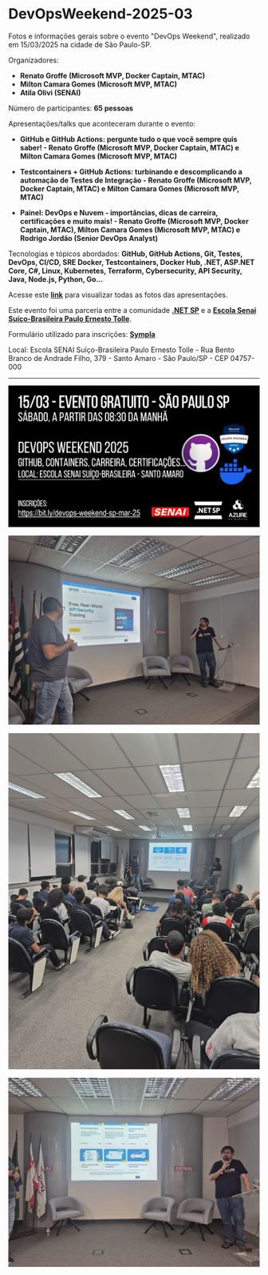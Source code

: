 # DevOpsWeekend-2025-03
Fotos e informações gerais sobre o evento "DevOps Weekend", realizado em 15/03/2025 na cidade de São Paulo-SP.

Organizadores:
- **Renato Groffe (Microsoft MVP, Docker Captain, MTAC)**
- **Milton Camara Gomes (Microsoft MVP, MTAC)**
- **Atila Olivi (SENAI)**

Número de participantes: **65 pessoas**

Apresentações/talks que aconteceram durante o evento:
* **GitHub e GitHub Actions: pergunte tudo o que você sempre quis saber! - Renato Groffe (Microsoft MVP, Docker Captain, MTAC) e Milton Camara Gomes (Microsoft MVP, MTAC)**

* **Testcontainers + GitHub Actions: turbinando e descomplicando a automação de Testes de Integração - Renato Groffe (Microsoft MVP, Docker Captain, MTAC) e Milton Camara Gomes (Microsoft MVP, MTAC)**

* **Painel: DevOps e Nuvem - importâncias, dicas de carreira, certificações e muito mais! - Renato Groffe (Microsoft MVP, Docker Captain, MTAC), Milton Camara Gomes (Microsoft MVP, MTAC) e Rodrigo Jordão (Senior DevOps Analyst)**

Tecnologias e tópicos abordados: **GitHub, GitHub Actions, Git, Testes, DevOps, CI/CD, SRE Docker, Testcontainers, Docker Hub, .NET, ASP.NET Core, C#, Linux, Kubernetes, Terraform, Cybersecurity, API Security, Java, Node.js, Python, Go...**

Acesse este [**link**](/img/) para visualizar todas as fotos das apresentações.

Este evento foi uma parceria entre a comunidade [**.NET SP**](https://www.meetup.com/dotnet-Sao-Paulo/) e a [**Escola Senai Suíço-Brasileira Paulo Ernesto Tolle**](https://suicobrasileira.sp.senai.br/).

Formulário utilizado para inscrições: [**Sympla**](https://www.sympla.com.br/evento/devops-weekend-github-containers-certificacoes-gratuito-e-presencial-sao-paulo-sp/2834466)

Local: Escola SENAI Suíço-Brasileira Paulo Ernesto Tolle - Rua Bento Branco de Andrade Filho, 379 - Santo Amaro - São Paulo/SP - CEP 04757-000

---

![Banner do evento](img/banner.png)

![Renato palestrando 1](img/d-24.jpg)

![Renato palestrando 2](img/d-19.jpg)

![Renato palestrando 3](img/d-20.jpg)